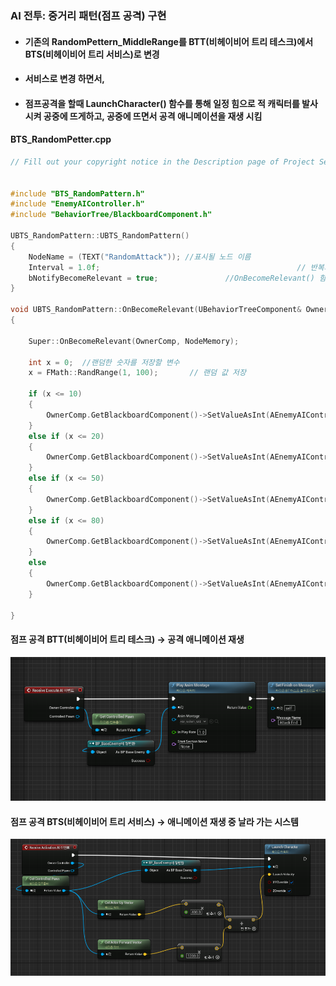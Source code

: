 ### AI 전투: 중거리 패턴(점프 공격) 구현
+ #### 기존의 RandomPettern_MiddleRange를 BTT(비헤이비어 트리 테스크)에서 BTS(비헤이비어 트리 서비스)로 변경
+ #### 서비스로 변경 하면서, 
+ #### 점프공격을 할때 LaunchCharacter() 함수를 통해 일정 힘으로 적 캐릭터를 발사 시켜 공중에 뜨게하고, 공중에 뜨면서 공격 애니메이션을 재생 시킴

#### BTS_RandomPetter.cpp
```cpp
// Fill out your copyright notice in the Description page of Project Settings.


#include "BTS_RandomPattern.h"
#include "EnemyAIController.h"
#include "BehaviorTree/BlackboardComponent.h"

UBTS_RandomPattern::UBTS_RandomPattern()
{
	NodeName = (TEXT("RandomAttack")); //표시될 노드 이름
	Interval = 1.0f;											// 반복되는 시간
	bNotifyBecomeRelevant = true;				//OnBecomeRelevant() 함수 사용 -> 보조 노드가 활성화될 때 호출되는 이 함수는 노드가 인스턴스화되지 않은 경우 const로 간주
}

void UBTS_RandomPattern::OnBecomeRelevant(UBehaviorTreeComponent& OwnerComp, uint8* NodeMemory)
{

	Super::OnBecomeRelevant(OwnerComp, NodeMemory);

	int x = 0;	//랜덤한 숫자를 저장할 변수
	x = FMath::RandRange(1, 100);		// 랜덤 값 저장

	if (x <= 10)
	{
		OwnerComp.GetBlackboardComponent()->SetValueAsInt(AEnemyAIController::EnemyPatternNum, 1); //10%
	}
	else if (x <= 20)
	{
		OwnerComp.GetBlackboardComponent()->SetValueAsInt(AEnemyAIController::EnemyPatternNum, 2); //10%
	}
	else if (x <= 50)
	{
		OwnerComp.GetBlackboardComponent()->SetValueAsInt(AEnemyAIController::EnemyPatternNum, 3); //30%
	}
	else if (x <= 80)
	{
		OwnerComp.GetBlackboardComponent()->SetValueAsInt(AEnemyAIController::EnemyPatternNum, 4); //30%
	}
	else
	{
		OwnerComp.GetBlackboardComponent()->SetValueAsInt(AEnemyAIController::EnemyPatternNum, 5); //20%
	}

}
```

#### 점프 공격 BTT(비헤이비어 트리 테스크) -> 공격 애니메이션 재생
![](./img/BTT_JumpAttack.PNG)
#### 점프 공격 BTS(비헤이비어 트리 서비스) -> 애니메이션 재생 중 날라 가는 시스템
![](./img/BTS_JumpAttack.PNG)
